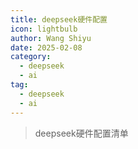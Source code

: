 ```yaml
---
title: deepseek硬件配置
icon: lightbulb
author: Wang Shiyu
date: 2025-02-08
category:
  - deepseek
  - ai
tag:
  - deepseek
  - ai
---
```





> deepseek硬件配置清单



